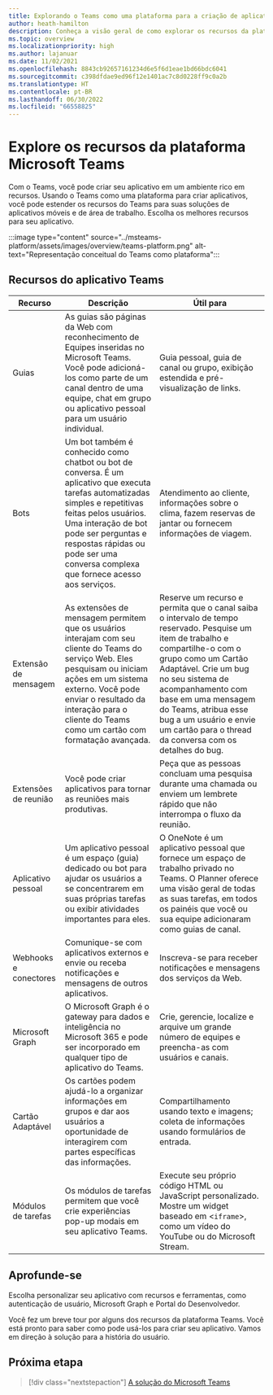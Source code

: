 ```yaml
---
title: Explorando o Teams como uma plataforma para a criação de aplicativos
author: heath-hamilton
description: Conheça a visão geral de como explorar os recursos da plataforma Microsoft Teams para seu aplicativo na área de trabalho e em dispositivos móveis.
ms.topic: overview
ms.localizationpriority: high
ms.author: lajanuar
ms.date: 11/02/2021
ms.openlocfilehash: 8843cb92657161234d6e5f6d1eae1bd66bdc6041
ms.sourcegitcommit: c398dfdae9ed96f12e1401ac7c8d0228ff9c0a2b
ms.translationtype: HT
ms.contentlocale: pt-BR
ms.lasthandoff: 06/30/2022
ms.locfileid: "66558825"
---
```

# <a name="explore-teams-platform-features"></a>Explore os recursos da plataforma Microsoft Teams

Com o Teams, você pode criar seu aplicativo em um ambiente rico em recursos. Usando o Teams como uma plataforma para criar aplicativos, você pode estender os recursos do Teams para suas soluções de aplicativos móveis e de área de trabalho. Escolha os melhores recursos para seu aplicativo.

:::image type="content" source="../msteams-platform/assets/images/overview/teams-platform.png" alt-text="Representação conceitual do Teams como plataforma":::

## <a name="teams-app-features"></a>Recursos do aplicativo Teams

| Recurso | Descrição | Útil para |
| --- | --- | --- |
|Guias | As guias são páginas da Web com reconhecimento de Equipes inseridas no Microsoft Teams. Você pode adicioná-los como parte de um canal dentro de uma equipe, chat em grupo ou aplicativo pessoal para um usuário individual. | Guia pessoal, guia de canal ou grupo, exibição estendida e pré-visualização de links. |
| Bots | Um bot também é conhecido como chatbot ou bot de conversa. É um aplicativo que executa tarefas automatizadas simples e repetitivas feitas pelos usuários. Uma interação de bot pode ser perguntas e respostas rápidas ou pode ser uma conversa complexa que fornece acesso aos serviços. | Atendimento ao cliente, informações sobre o clima, fazem reservas de jantar ou fornecem informações de viagem. |
| Extensão de mensagem | As extensões de mensagem permitem que os usuários interajam com seu cliente do Teams do serviço Web. Eles pesquisam ou iniciam ações em um sistema externo. Você pode enviar o resultado da interação para o cliente do Teams como um cartão com formatação avançada. | Reserve um recurso e permita que o canal saiba o intervalo de tempo reservado. Pesquise um item de trabalho e compartilhe-o com o grupo como um Cartão Adaptável. Crie um bug no seu sistema de acompanhamento com base em uma mensagem do Teams, atribua esse bug a um usuário e envie um cartão para o thread da conversa com os detalhes do bug. |
|Extensões de reunião | Você pode criar aplicativos para tornar as reuniões mais produtivas. | Peça que as pessoas concluam uma pesquisa durante uma chamada ou enviem um lembrete rápido que não interrompa o fluxo da reunião. |
| Aplicativo pessoal | Um aplicativo pessoal é um espaço (guia) dedicado ou bot para ajudar os usuários a se concentrarem em suas próprias tarefas ou exibir atividades importantes para eles. | O OneNote é um aplicativo pessoal que fornece um espaço de trabalho privado no Teams. O Planner oferece uma visão geral de todas as suas tarefas, em todos os painéis que você ou sua equipe adicionaram como guias de canal. |
| Webhooks e conectores | Comunique-se com aplicativos externos e envie ou receba notificações e mensagens de outros aplicativos. | Inscreva-se para receber notificações e mensagens dos serviços da Web. |
| Microsoft Graph | O Microsoft Graph é o gateway para dados e inteligência no Microsoft 365 e pode ser incorporado em qualquer tipo de aplicativo do Teams. | Crie, gerencie, localize e arquive um grande número de equipes e preencha-as com usuários e canais. |
| Cartão Adaptável | Os cartões podem ajudá-lo a organizar informações em grupos e dar aos usuários a oportunidade de interagirem com partes específicas das informações. | Compartilhamento usando texto e imagens; coleta de informações usando formulários de entrada. |
| Módulos de tarefas | Os módulos de tarefas permitem que você crie experiências pop-up modais em seu aplicativo Teams. | Execute seu próprio código HTML ou JavaScript personalizado. Mostre um widget baseado em <`iframe`>, como um vídeo do YouTube ou do Microsoft Stream. |

## <a name="dive-deeper"></a>Aprofunde-se

Escolha personalizar seu aplicativo com recursos e ferramentas, como autenticação de usuário, Microsoft Graph e Portal do Desenvolvedor.

Você fez um breve tour por alguns dos recursos da plataforma Teams. Você está pronto para saber como pode usá-los para criar seu aplicativo. Vamos em direção à solução para a história do usuário.

## <a name="next-step"></a>Próxima etapa

> [!div class="nextstepaction"]
> [A solução do Microsoft Teams](overview-solution.md)
